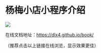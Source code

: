# 杨梅小店小程序介绍

![](https://7166-qfarm-mp-test-8ef757-1258810866.tcb.qcloud.la/temp/%E6%9D%A8%E6%A2%85%E5%B0%8F%E5%BA%97PVC%E5%8D%A1%E7%89%87222.jpg)

在线文档地址：<https://dlx4.github.io/book/>

（推荐点击以上链接在线浏览，显示效果更佳）